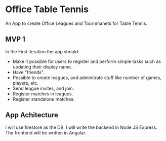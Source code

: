 # Office Table Tennis
An App to create Office Leagues and Tournmanets for Table Tennis. 

## MVP 1
In the First iteration the app should:
- Make it possible for users to register and perform simple tasks such as updating their display name. 
- Have "friends".
- Possible to create leagues, and adminitrate stuff like number of games, players, etc. 
- Send league invites, and join.
- Register matches in leagues. 
- Register standalone matches.

## App Achitecture
I will use firestore as the DB.
I will write the backend in Node JS Express. 
The frontend will be written in Angular.
